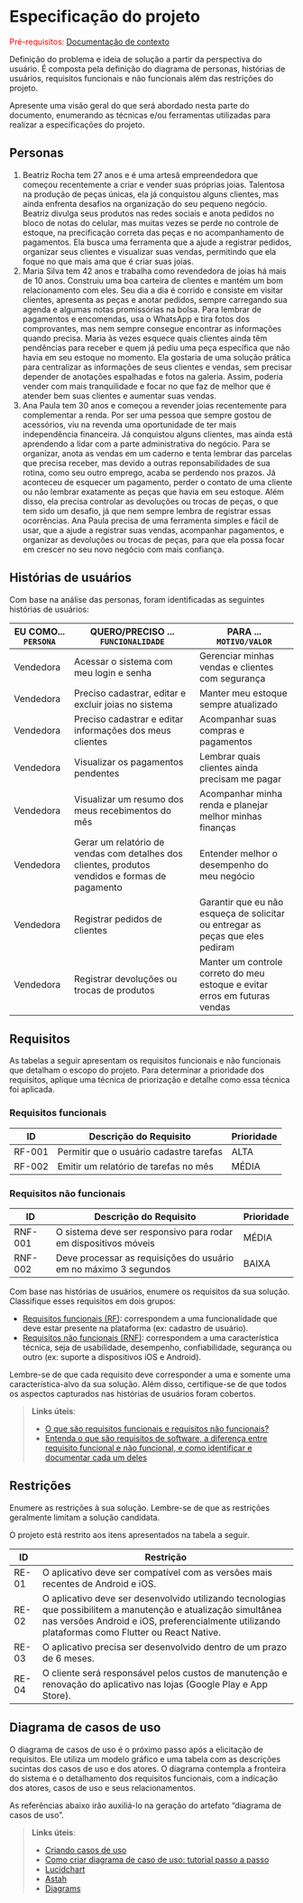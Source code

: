 # Especificação do projeto

<span style="color:red">Pré-requisitos: <a href="01-Contexto.md"> Documentação de contexto</a></span>

Definição do problema e ideia de solução a partir da perspectiva do usuário. É composta pela definição do  diagrama de personas, histórias de usuários, requisitos funcionais e não funcionais além das restrições do projeto.

Apresente uma visão geral do que será abordado nesta parte do documento, enumerando as técnicas e/ou ferramentas utilizadas para realizar a especificações do projeto.

## Personas

1. Beatriz Rocha tem 27 anos e é uma artesã empreendedora que começou recentemente a criar e vender suas próprias joias. Talentosa na produção de peças únicas, ela já conquistou alguns clientes, mas ainda enfrenta desafios na organização do seu pequeno negócio. Beatriz divulga seus produtos nas redes sociais e anota pedidos no bloco de notas do celular, mas muitas vezes se perde no controle de estoque, na precificação correta das peças e no acompanhamento de pagamentos. Ela busca uma ferramenta que a ajude a registrar pedidos, organizar seus clientes e visualizar suas vendas, permitindo que ela foque no que mais ama que é criar suas joias.
2. Maria Silva tem 42 anos e trabalha como revendedora de joias há mais de 10 anos. Construiu uma boa carteira de clientes e mantém um bom relacionamento com eles. Seu dia a dia é corrido e consiste em visitar clientes, apresenta as peças e anotar pedidos, sempre carregando sua agenda e algumas notas promissórias na bolsa. Para lembrar de pagamentos e encomendas, usa o WhatsApp e tira fotos dos comprovantes, mas nem sempre consegue encontrar as informações quando precisa. Maria às vezes esquece quais clientes ainda têm pendências para receber e quem já pediu uma peça específica que não havia em seu estoque no momento. Ela gostaria de uma solução prática para centralizar as informações de seus clientes e vendas, sem precisar depender de anotações espalhadas e fotos na galeria. Assim, poderia vender com mais tranquilidade e focar no que faz de melhor que é atender bem suas clientes e aumentar suas vendas.
3. Ana Paula tem 30 anos e começou a revender joias recentemente para complementar a renda. Por ser uma pessoa que sempre gostou de acessórios, viu na revenda uma oportunidade de ter mais independência financeira. Já conquistou alguns clientes, mas ainda está aprendendo a lidar com a parte administrativa do negócio. Para se organizar, anota as vendas em um caderno e tenta lembrar das parcelas que precisa receber, mas devido a outras reponsabilidades de sua rotina, como seu outro emprego, acaba se perdendo nos prazos. Já aconteceu de esquecer um pagamento, perder o contato de uma cliente ou não lembrar exatamente as peças que havia em seu estoque. Além disso, ela precisa controlar as devoluções ou trocas de peças, o que tem sido um desafio, já que nem sempre lembra de registrar essas ocorrências. Ana Paula precisa de uma ferramenta simples e fácil de usar, que a ajude a registrar suas vendas, acompanhar pagamentos, e organizar as devoluções ou trocas de peças, para que ela possa focar em crescer no seu novo negócio com mais confiança. 

## Histórias de usuários

Com base na análise das personas, foram identificadas as seguintes histórias de usuários:

|EU COMO... `PERSONA`| QUERO/PRECISO ... `FUNCIONALIDADE` |PARA ... `MOTIVO/VALOR`                 |
|--------------------|------------------------------------|----------------------------------------|
|Vendedora           |Acessar o sistema com meu login e senha|Gerenciar minhas vendas e clientes com segurança|
|Vendedora           |Preciso cadastrar, editar e excluir joias no sistema|Manter meu estoque sempre atualizado|
|Vendedora           |Preciso cadastrar e editar informações dos meus clientes|Acompanhar suas compras e pagamentos|
|Vendedora           |Visualizar os pagamentos pendentes|Lembrar quais clientes ainda precisam me pagar|
|Vendedora           |Visualizar um resumo dos meus recebimentos do mês|Acompanhar minha renda e planejar melhor minhas finanças|
|Vendedora           |Gerar um relatório de vendas com detalhes dos clientes, produtos vendidos e formas de pagamento|Entender melhor o desempenho do meu negócio|
|Vendedora           |Registrar pedidos de clientes|Garantir que eu não esqueça de solicitar ou entregar as peças que eles pediram|
|Vendedora           |Registrar devoluções ou trocas de produtos|Manter um controle correto do meu estoque e evitar erros em futuras vendas|

## Requisitos

As tabelas a seguir apresentam os requisitos funcionais e não funcionais que detalham o escopo do projeto. Para determinar a prioridade dos requisitos, aplique uma técnica de priorização e detalhe como essa técnica foi aplicada.

### Requisitos funcionais

|ID    | Descrição do Requisito  | Prioridade |
|------|-----------------------------------------|----|
|RF-001| Permitir que o usuário cadastre tarefas | ALTA | 
|RF-002| Emitir um relatório de tarefas no mês   | MÉDIA |

### Requisitos não funcionais

|ID     | Descrição do Requisito  |Prioridade |
|-------|-------------------------|----|
|RNF-001| O sistema deve ser responsivo para rodar em dispositivos móveis | MÉDIA | 
|RNF-002| Deve processar as requisições do usuário em no máximo 3 segundos |  BAIXA | 

Com base nas histórias de usuários, enumere os requisitos da sua solução. Classifique esses requisitos em dois grupos:

- [Requisitos funcionais
 (RF)](https://pt.wikipedia.org/wiki/Requisito_funcional):
 correspondem a uma funcionalidade que deve estar presente na
  plataforma (ex: cadastro de usuário).
- [Requisitos não funcionais
  (RNF)](https://pt.wikipedia.org/wiki/Requisito_n%C3%A3o_funcional):
  correspondem a uma característica técnica, seja de usabilidade,
  desempenho, confiabilidade, segurança ou outro (ex: suporte a
  dispositivos iOS e Android).

Lembre-se de que cada requisito deve corresponder a uma e somente uma característica-alvo da sua solução. Além disso, certifique-se de que todos os aspectos capturados nas histórias de usuários foram cobertos.

> **Links úteis**:
> - [O que são requisitos funcionais e requisitos não funcionais?](https://codificar.com.br/requisitos-funcionais-nao-funcionais/)
> - [Entenda o que são requisitos de software, a diferença entre requisito funcional e não funcional, e como identificar e documentar cada um deles](https://analisederequisitos.com.br/requisitos-funcionais-e-requisitos-nao-funcionais-o-que-sao/)

## Restrições

Enumere as restrições à sua solução. Lembre-se de que as restrições geralmente limitam a solução candidata.

O projeto está restrito aos itens apresentados na tabela a seguir.

|ID| Restrição                                             |
|--|-------------------------------------------------------|
|RE-01 | O aplicativo deve ser compatível com as versões mais recentes de Android e iOS.  |
|RE-02| O aplicativo deve ser desenvolvido utilizando tecnologias que possibilitem a manutenção e atualização simultânea nas versões Android e iOS, preferencialmente utilizando plataformas como Flutter ou React Native.        |
|RE-03| O aplicativo precisa ser desenvolvido dentro de um prazo de 6 meses.  |
|RE-04| O cliente será responsável pelos custos de manutenção e renovação do aplicativo nas lojas (Google Play e App Store). |

## Diagrama de casos de uso

O diagrama de casos de uso é o próximo passo após a elicitação de requisitos. Ele utiliza um modelo gráfico e uma tabela com as descrições sucintas dos casos de uso e dos atores. O diagrama contempla a fronteira do sistema e o detalhamento dos requisitos funcionais, com a indicação dos atores, casos de uso e seus relacionamentos.

As referências abaixo irão auxiliá-lo na geração do artefato “diagrama de casos de uso”.

> **Links úteis**:
> - [Criando casos de uso](https://www.ibm.com/docs/pt-br/engineering-lifecycle-management-suite/design-rhapsody/10.0?topic=cases-creating-use)
> - [Como criar diagrama de caso de uso: tutorial passo a passo](https://gitmind.com/pt/fazer-diagrama-de-caso-uso.html/)
> - [Lucidchart](https://www.lucidchart.com/)
> - [Astah](https://astah.net/)
> - [Diagrams](https://app.diagrams.net/)
